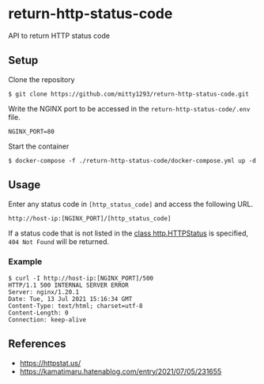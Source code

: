 # return-http-status-code
API to return HTTP status code
## Setup
Clone the repository
```
$ git clone https://github.com/mitty1293/return-http-status-code.git
```
Write the NGINX port to be accessed in the `return-http-status-code/.env` file.
```
NGINX_PORT=80
```
Start the container
```
$ docker-compose -f ./return-http-status-code/docker-compose.yml up -d
```
## Usage
Enter any status code in `[http_status_code]` and access the following URL.
```
http://host-ip:[NGINX_PORT]/[http_status_code]
```
If a status code that is not listed in the [class http.HTTPStatus](https://docs.python.org/3/library/http.html#http-status-codes) is specified, `404 Not Found` will be returned.
### Example
```Shell
$ curl -I http://host-ip:[NGINX_PORT]/500
HTTP/1.1 500 INTERNAL SERVER ERROR
Server: nginx/1.20.1
Date: Tue, 13 Jul 2021 15:16:34 GMT
Content-Type: text/html; charset=utf-8
Content-Length: 0
Connection: keep-alive
```
## References
* https://httpstat.us/
* https://kamatimaru.hatenablog.com/entry/2021/07/05/231655
